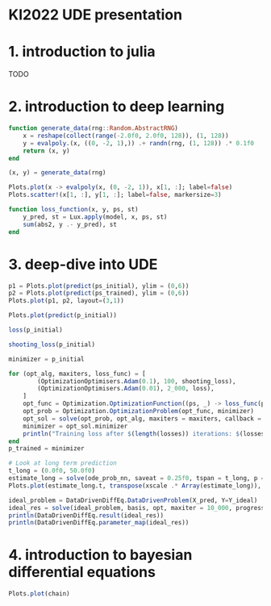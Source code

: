 # KI2022 UDE presentation

# 1. introduction to julia

TODO

# 2. introduction to deep learning

```julia
function generate_data(rng::Random.AbstractRNG)
    x = reshape(collect(range(-2.0f0, 2.0f0, 128)), (1, 128))
    y = evalpoly.(x, ((0, -2, 1),)) .+ randn(rng, (1, 128)) .* 0.1f0
    return (x, y)
end

(x, y) = generate_data(rng)

Plots.plot(x -> evalpoly(x, (0, -2, 1)), x[1, :]; label=false)
Plots.scatter!(x[1, :], y[1, :]; label=false, markersize=3)
```



```julia
function loss_function(x, y, ps, st)
    y_pred, st = Lux.apply(model, x, ps, st)
    sum(abs2, y .- y_pred), st
end
```

# 3. deep-dive into UDE

```julia
p1 = Plots.plot(predict(ps_initial), ylim = (0,6))
p2 = Plots.plot(predict(ps_trained), ylim = (0,6))
Plots.plot(p1, p2, layout=(3,1))
```



```julia
Plots.plot(predict(p_initial))

```

```julia
loss(p_initial)
```

```julia
shooting_loss(p_initial)
```



```julia
minimizer = p_initial

for (opt_alg, maxiters, loss_func) = [
        (OptimizationOptimisers.Adam(0.1), 100, shooting_loss),
        (OptimizationOptimisers.Adam(0.01), 2_000, loss),
    ]
    opt_func = Optimization.OptimizationFunction((ps, _) -> loss_func(ps), Optimization.AutoZygote())   
    opt_prob = Optimization.OptimizationProblem(opt_func, minimizer) 
    opt_sol = solve(opt_prob, opt_alg, maxiters = maxiters, callback = callback)
    minimizer = opt_sol.minimizer
    println("Training loss after $(length(losses)) iterations: $(losses[end])")
end
p_trained = minimizer
```



```julia
# Look at long term prediction
t_long = (0.0f0, 50.0f0)
estimate_long = solve(ode_prob_nn, saveat = 0.25f0, tspan = t_long, p = p_trained)
Plots.plot(estimate_long.t, transpose(xscale .* Array(estimate_long)), xlabel = "t", ylabel = "x(t),y(t)")
```



```julia
ideal_problem = DataDrivenDiffEq.DataDrivenProblem(X_pred, Y=Y_ideal)
ideal_res = solve(ideal_problem, basis, opt, maxiter = 10_000, progress = true, normalize = false, denoise = true)
println(DataDrivenDiffEq.result(ideal_res))
println(DataDrivenDiffEq.parameter_map(ideal_res))
```

# 4. introduction to bayesian differential equations

```julia
Plots.plot(chain)
```
